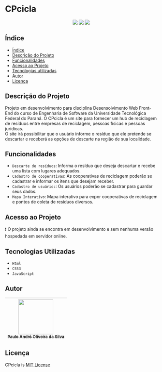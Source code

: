 <h1> CPcicla </h1>
<p align="center">
  <img loading="lazy" src="https://img.shields.io/badge/Status-Em_Desenvolvimento-green"/>
  <img loading="lazy" src="https://img.shields.io/badge/UTFPR-ebd834"/>
  <img loading="lazy" src="https://img.shields.io/badge/Sustentabilidade-green"/>
</p>

<h2>Índice</h2>

* [Índice](#índice)
* [Descrição do Projeto](#descrição-do-projeto)
* [Funcionalidades](#funcionalidades)
* [Acesso ao Projeto](#acesso-ao-projeto)
* [Tecnologias utilizadas](#tecnologias-utilizadas)
* [Autor](#autor)
* [Licença](#licença)

<h2>Descrição do Projeto</h2>
<p>
  Projeto em desenvolvimento para disciplina Desensolvimento Web Front-End do curso de Engenharia de Software da Universidade Tecnológica Federal do Paraná. O CPcicla é um site para fornecer um hub de reciclagem de resíduos entre empresas de reciclagem, pessoas físicas e pessoas jurídicas. <br>
  O site irá possibilitar que o usuário informe o resíduo que ele pretende se descartar e receberá as opções de descarte na região de sua localidade.
</p>

<h2>Funcionalidades</h2>

- `Descarte de resíduos`: Informa o resíduo que deseja descartar e recebe uma lista com lugares adequados.
- `Cadastro de cooperativas`: As cooperativas de reciclagem poderão se cadastrar e informar os itens que desejam receber.
- `Cadastro de usuário:`: Os usuários poderão se cadastrar para guardar seus dados.
- `Mapa Interativo`: Mapa interativo para expor cooperativas de reciclagem e pontos de coleta de resíduos diversos.

<h2>Acesso ao Projeto</h2>
<p>
  ❗ O projeto ainda se encontra em desenvolvimento e sem nenhuma versão hospedada em servidor online.
</p>

<h2>Tecnologias Utilizadas</h2>

- `Html`
- `CSS3`
- `JavaScript`

<h2>Autor</h2>

| [<img loading="lazy" src="https://avatars.githubusercontent.com/u/147359503?v=4" width=115><br><sub>Paulo André Oliveira da Silva</sub>](https://github.com/pauloandre7)
| :---: |

<h2>Licença</h2>
<p>
  CPcicla is <a href="https://opensource.org/license/mit">MIT License</a>
</p>
